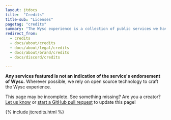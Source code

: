 ```yaml
---
layout: jtdocs
title:  "Credits"
title-sub: "Licenses"
pagetag: "credits"
summary: "The Wysc experience is a collection of public services we have integrated together. Without these public services, Wysc would not be possible."
redirect_from:
  - credits
  - docs/about/credits
  - docs/about/legal/credits
  - docs/about/brand/credits
  - docs/discord/credits

---
```


**Any services featured is not an indication of the service's endorsement of Wysc.** Wherever possible, we rely on open source technology to craft the Wysc experience.

This page may be incomplete. See something missing? Are you a creator? [Let us know](/docs/contact) or [start a GitHub pull request](https://github.com/coffeebank/wysc/blob/dev/docs/_data/credits.yml) to update this page!

{% include jtcredits.html %}
